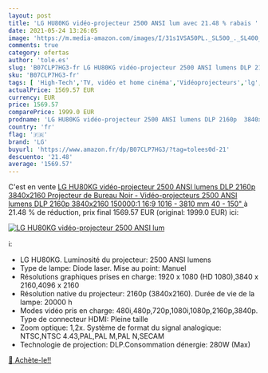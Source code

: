 ```yaml
---
layout: post
title: 'LG HU80KG vidéo-projecteur 2500 ANSI lum avec 21.48 % rabais '
date: 2021-05-24 13:26:05
image: 'https://m.media-amazon.com/images/I/31s1VSA50PL._SL500_._SL400_.jpg'
comments: true
category: ofertas
author: 'tole.es'
slug: 'B07CLP7HG3-fr LG HU80KG vidéo-projecteur 2500 ANSI lumens DLP 2160p...'
sku: 'B07CLP7HG3-fr'
tags: [ 'High-Tech','TV, vidéo et home cinéma','Vidéoprojecteurs','lg', ]
actualPrice: 1569.57 EUR
currency: EUR
price: 1569.57
comparePrice: 1999.0 EUR
prodname: 'LG HU80KG vidéo-projecteur 2500 ANSI lumens DLP 2160p  3840x2160  Projecteur de Bureau Noir - Vidéo-projecteurs  2500 ANSI lumens  DLP  2160p  3840x2160   150000:1  16:9  1016 - 3810 mm  40 - 150"  '
country: 'fr'
flag: '🇫🇷'
brand: 'LG'
buyurl: 'https://www.amazon.fr/dp/B07CLP7HG3/?tag=tolees0d-21'
descuento: '21.48'
average: '1569.57'
---
```


C'est en vente [LG HU80KG vidéo-projecteur 2500 ANSI lumens DLP 2160p  3840x2160  Projecteur de Bureau Noir - Vidéo-projecteurs  2500 ANSI lumens  DLP  2160p  3840x2160   150000:1  16:9  1016 - 3810 mm  40 - 150"  ](https://www.amazon.fr/dp/B07CLP7HG3/?tag=tolees0d-21)  à  21.48 % de réduction, prix final  1569.57 EUR (original: 1999.0 EUR) ici:

[![LG HU80KG vidéo-projecteur 2500 ANSI lum](https://m.media-amazon.com/images/I/31s1VSA50PL._SL500_._SL400_.jpg)](https://www.amazon.fr/dp/B07CLP7HG3/?tag=tolees0d-21)

ℹ️:

- LG HU80KG. Luminosité du projecteur: 2500 ANSI lumens
- Type de lampe: Diode laser. Mise au point: Manuel
- Résolutions graphiques prises en charge: 1920 x 1080 (HD 1080),3840 x 2160,4096 x 2160
- Résolution native du projecteur: 2160p (3840x2160). Durée de vie de la lampe: 20000 h
- Modes vidéo pris en charge: 480i,480p,720p,1080i,1080p,2160p,3840p. Type de connecteur HDMI: Pleine taille
- Zoom optique: 1,2x. Système de format du signal analogique: NTSC,NTSC 4.43,PAL,PAL M,PAL N,SECAM
- Technologie de projection: DLP.Consommation dénergie: 280W (Max)

[🛒 Achète-le!!](https://www.amazon.fr/dp/B07CLP7HG3/?tag=tolees0d-21)
